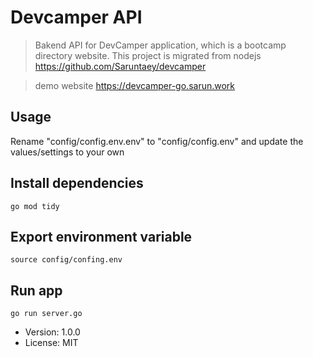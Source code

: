 # Devcamper API

> Bakend API for DevCamper application, which is a bootcamp directory website. This project is migrated from nodejs <https://github.com/Saruntaey/devcamper>

> demo website <https://devcamper-go.sarun.work> 

## Usage

 Rename "config/config.env.env" to "config/config.env" and update the values/settings to your own

 ## Install dependencies
```
go mod tidy
```

 ## Export environment variable
```
source config/confing.env
```

## Run app
```
go run server.go
```

- Version: 1.0.0
- License: MIT
